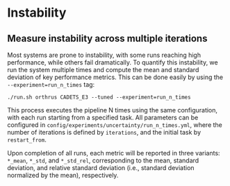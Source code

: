 # Instability

## Measure instability across multiple iterations

Most systems are prone to instability, with some runs reaching high performance, while others fail dramatically. To quantify this instability, we run the system multiple times and compute the mean and standard deviation of key performance metrics. This can be done easily by using the `--experiment=run_n_times` tag:

```shell
./run.sh orthrus CADETS_E3 --tuned --experiment=run_n_times
```

This process executes the pipeline N times using the same configuration, with each run starting from a specified task. All parameters can be configured in `config/experiments/uncertainty/run_n_times.yml`, where the number of iterations is defined by `iterations`, and the initial task by `restart_from`.

Upon completion of all runs, each metric will be reported in three variants: `*_mean`, `*_std`, and `*_std_rel`, corresponding to the mean, standard deviation, and relative standard deviation (i.e., standard deviation normalized by the mean), respectively.
